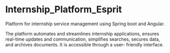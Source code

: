 # Internship_Platform_Esprit
Platform for internship service management using Spring boot and Angular.

The platform automates and streamlines internship applications, ensures real-time updates and communication, simplifies searches, secures data, and archives documents. It is accessible through a user- friendly interface.
